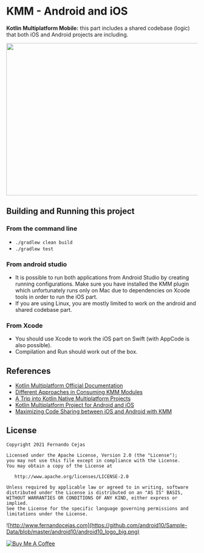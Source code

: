 # KMM - Android and iOS

**Kotlin Multiplatform Mobile:** this part includes a shared codebase (logic) that both iOS and Android projects are including.

<p align="center">
  <img width="640" height="400" src="https://user-images.githubusercontent.com/1360604/136800752-eebfdb82-4b43-44cd-8a77-016dd30af645.png">
</p>

## Building and Running this project

###  From the command line

 - `./gradlew clean build`
 - `./gradlew test`

### From android studio

 - It is possible to run both applications from Android Studio by creating running configurations. Make sure you have installed the KMM plugin which unfortunately runs only on Mac due to dependencies on Xcode tools in order to run the iOS part.
 - If you are using Linux, you are mostly limited to work on the android and shared codebase part.

### From Xcode

 - You should use Xcode to work the iOS part on Swift (with AppCode is also possible).
 - Compilation and Run should work out of the box.

## References

 - [Kotlin Multiplatform Official Documentation](https://kotlinlang.org/docs/mpp-intro.html)
 - [Different Approaches in Consuming KMM Modules](https://medium.com/wantedly-engineering/different-approaches-in-consuming-kmm-modules-in-ios-7957c722b114)
 - [A Trip into Kotlin Native Multiplatform Projects](https://molo17.com/2019/02/a-trip-into-kotlin-native-multiplatform-projects-part-1/)
 - [Kotlin Multiplatform Project for Android and iOS](https://www.raywenderlich.com/19144111-kotlin-multiplatform-project-for-android-and-ios-getting-started)
 - [Maximizing Code Sharing between iOS and Android with KMM](https://dev.to/kuuurt/maximizing-code-sharing-between-android-and-ios-with-kotlin-multiplatform-54h8)

## License

    Copyright 2021 Fernando Cejas

    Licensed under the Apache License, Version 2.0 (the "License");
    you may not use this file except in compliance with the License.
    You may obtain a copy of the License at

       http://www.apache.org/licenses/LICENSE-2.0

    Unless required by applicable law or agreed to in writing, software
    distributed under the License is distributed on an "AS IS" BASIS,
    WITHOUT WARRANTIES OR CONDITIONS OF ANY KIND, either express or implied.
    See the License for the specific language governing permissions and
    limitations under the License.


![http://www.fernandocejas.com](https://github.com/android10/Sample-Data/blob/master/android10/android10_logo_big.png)

<a href="https://www.buymeacoffee.com/android10" target="_blank"><img src="https://www.buymeacoffee.com/assets/img/custom_images/orange_img.png" alt="Buy Me A Coffee" style="height: auto !important;width: auto !important;" ></a>
